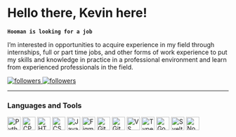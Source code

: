 <h1>Hello there, Kevin here!</h1>

**`Hooman is looking for a job`**

I’m interested in opportunities to acquire experience in my field through\
internships, full or part time jobs, and other forms of work experience to put\
my skills and knowledge in practice in a professional environment and learn\
from experienced professionals in the field.

<!-- <a href="https://www.youtube.com/channel/UCwi04PRBTqOoXohKAz6HJ9A?sub_confirmation=1">
  <img alt="youtube subscribers" title="Subscribe to my YouTube channel" src="https://custom-icon-badges.demolab.com/youtube/channel/subscribers/UCwi04PRBTqOoXohKAz6HJ9A?color=%23E05D44&label=KEV%20CMD%20EN&logo=video&logoColor=white&style=for-the-badge&labelColor=CE4630"/>
</a>

<a href="https://www.youtube.com/channel/UCPNvsQMsgzGWx_yBdksoD2Q?sub_confirmation=1">
  <img alt="youtube subscribers" title="Subscribe to my YouTube channel" src="https://custom-icon-badges.demolab.com/youtube/channel/subscribers/UCPNvsQMsgzGWx_yBdksoD2Q?color=%23E05D44&label=KEV%20CMD%20AR&logo=video&logoColor=white&style=for-the-badge&labelColor=CE4630"/>
</a> -->

<a href="https://github.com/kevinzanzi?tab=followers">
  <img alt="followers" title="Follow me on Github" src="https://custom-icon-badges.demolab.com/github/followers/kevinzanzi?color=236ad3&labelColor=1155ba&style=for-the-badge&logo=person-add&label=Follow&logoColor=white"/>
</a>
<!-- <a href="https://github.com/kevinzanzi?tab=repositories&sort=stargazers">
  <img alt="total stars" title="Total stars on GitHub" src="https://custom-icon-badges.demolab.com/github/stars/kevinzanzi?color=55960c&style=for-the-badge&labelColor=488207&logo=star"/>
</a> -->

<a href="https://www.linkedin.com/in/kevinzanzi/">
  <img alt="followers" title="Follow me on Linked In" src="https://img.shields.io/badge/LinkedIn-0077B5?color=1155ba&labelColor=1155ba&style=for-the-badge&logo=person-add&logoColor=white"/>
</a>

---

### Languages and Tools

<p>
  <img width="30px" alt="Python" src="https://cdn.jsdelivr.net/gh/devicons/devicon/icons/python/python-original.svg">
  <img width="30px" alt="CPP" src="https://cdn.jsdelivr.net/gh/devicons/devicon/icons/cplusplus/cplusplus-original.svg">
  <img width="30px" alt="HTML5" src="https://cdn.jsdelivr.net/gh/devicons/devicon/icons/html5/html5-original.svg">
  <img width="30px" alt="CSS3" src="https://cdn.jsdelivr.net/gh/devicons/devicon/icons/css3/css3-original.svg">
  <img width="30px" alt="JavaScript" src="https://cdn.jsdelivr.net/gh/devicons/devicon/icons/javascript/javascript-original.svg">
  <img width="30px" alt="Figma" src="https://cdn.jsdelivr.net/gh/devicons/devicon/icons/figma/figma-original.svg">
  <img width="30px" alt="Git" src="https://cdn.jsdelivr.net/gh/devicons/devicon/icons/git/git-original.svg">
  <img width="30px" alt="GitHub" src="https://cdn.jsdelivr.net/gh/devicons/devicon/icons/github/github-original.svg">
  <img width="30px" alt="VS Code" src="https://cdn.jsdelivr.net/gh/devicons/devicon/icons/vscode/vscode-original.svg">
  <img width="30px" alt="TypeScript" src="https://cdn.jsdelivr.net/gh/devicons/devicon/icons/typescript/typescript-original.svg">
  <img width="30px" alt="Godot 4" src="https://cdn.jsdelivr.net/gh/devicons/devicon/icons/godot/godot-original.svg" />   
  <img width="30px" alt="Svelte" src="https://cdn.jsdelivr.net/gh/devicons/devicon/icons/svelte/svelte-original.svg" />
  <img width="30px" alt="Node.js" src="https://cdn.jsdelivr.net/gh/devicons/devicon/icons/nodejs/nodejs-original.svg" />
</p>
  
<!-- 
<img width="30px" alt="Go Lang" src="https://cdn.jsdelivr.net/gh/devicons/devicon/icons/go/go-original-wordmark.svg" />
<img align="left" width="30px" alt="Django" src="https://cdn.jsdelivr.net/gh/devicons/devicon/icons/django/django-plain.svg">
<img align="left" width="30px" alt="MySQL" src="https://cdn.jsdelivr.net/gh/devicons/devicon/icons/mysql/mysql-original.svg">
<img align="left" width="30px" alt="Docker" src="https://cdn.jsdelivr.net/gh/devicons/devicon/icons/docker/docker-original.svg">
<img align="left" width="30px" alt="Firebase" src="https://cdn.jsdelivr.net/gh/devicons/devicon/icons/firebase/firebase-plain.svg">
<img align="left" width="30px" alt="PostgreSQL" src="https://cdn.jsdelivr.net/gh/devicons/devicon/icons/postgresql/postgresql-original.svg">
<img align="left" width="30px" alt="Rust" src="https://cdn.jsdelivr.net/gh/devicons/devicon/icons/rust/rust-plain.svg">
-->

<br/>

<!--
#

### Latest Coding With Kevin en Videos -->

<!-- BEGIN YOUTUBE-CODING-WITH-KEVIN -->

<!-- END YOUTUBE-CODING-WITH-KEVIN -->
